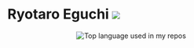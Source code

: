 # Ryotaro Eguchi <img width="" src="https://komarev.com/ghpvc/?username=janzeri" />

<div align="center">
  <img width="" src="https://github-readme-stats.vercel.app/api/top-langs/?username=janzeri&layout=compact&hide_title=1&card_width=300&hide=pascal" alt="Top language used in my repos" />
</div>
